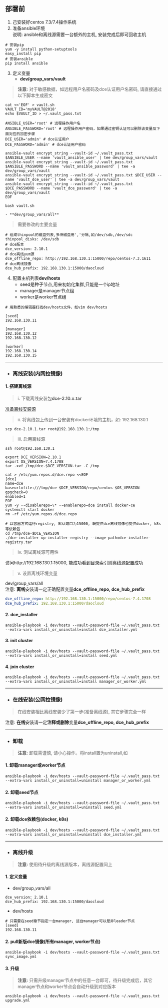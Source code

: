 ## 部署前 ##
1. 己安装好centos 7.3/7.4操作系统
2. 准备ansible环境  
说明: ansible和离线源需要一台额外的主机, 安装完成后即可回收主机

``` shell
# 安装pip
yum -y install python-setuptools
easy_install pip
# 安装ansible
pip install ansible
```

3. 定义变量
	- **dev/group_vars/vault**
> **注意:** 对于敏感数据，如远程用户名密码及dce认证用户名密码, 请直接通过以下脚本生成密文
``` shell
cat <<'EOF' > vault.sh
VAULT_ID='myVAULT@2018'
echo $VAULT_ID > ~/.vault_pass.txt

ANSIBLE_USER='root' # 远程操作用户名
ANSIBLE_PASSWORD='root' # 远程操作用户密码，如果通过密钥认证可以删除该变量及下面对应的加密步骤
DCE_USER='admin' # dce认证用户
DCE_PASSWORD='admin' # dce认证用户密码

ansible-vault encrypt_string --vault-id ~/.vault_pass.txt $ANSIBLE_USER --name 'vault_ansible_user' | tee dev/group_vars/vault
ansible-vault encrypt_string --vault-id ~/.vault_pass.txt $ANSIBLE_PASSWORD --name 'vault_ansible_password' | tee -a dev/group_vars/vault
ansible-vault encrypt_string --vault-id ~/.vault_pass.txt $DCE_USER --name 'vault_dce_user' | tee -a dev/group_vars/vault
ansible-vault encrypt_string --vault-id ~/.vault_pass.txt $DCE_PASSWORD --name 'vault_dce_password' | tee -a dev/group_vars/vault
EOF

bash vault.sh
```
	- **dev/group_vars/all**
> 需要修改的主要变量
```
# 组成thinpool的磁盘列表,多块磁盘用','分隔,如/dev/sdb,/dev/sdc
thinpool_disks: /dev/sdb 
# dce版本
dce_version: 2.10.1
# dce离线yum源
dce_offline_repo: http://192.168.130.1:15000/repo/centos-7.3.1611 
# dce离线镜像
dce_hub_prefix: 192.168.130.1:15000/daocloud
```

4. 配置主机列表**dev/hosts**  
	- seed是种子节点,用来初始化集群,只能是一个ip地址
	- manager是manager节点组
	- worker是worker节点组
```
# 用熟悉的编辑器打找dev/hosts文件，如vim dev/hosts

[seed]
192.168.130.11

[manager]
192.168.130.12
192.168.130.12

[worker]
192.168.130.14
192.168.130.15
```



-------------------------------------------------------------------------------
- ### 离线安装(内网拉镜像) ###

#### 1. 搭建离线源 ####
> i. 下载离线安装包**dce-2.10.x.tar**  

[准备离线安装源](http://guide.daocloud.io/dce-v2.10/离线安装控制节点-13871615.html)  

> ii. 将离线包上传到一台安装有docker环境的主机，如: 192.168.130.1

``` shell
scp dce-2.10.1.tar root@192.168.130.1:/tmp
```

> iii. 启用离线源
```shell
ssh root@192.168.130.1

export DCE_VERSION=2.10.1
export OS_VERSION=7.4.1708
tar -xvf /tmp/dce-$DCE_VERSION.tar -C /tmp

cat > /etc/yum.repos.d/dce.repo <<EOF
[dce]
name=dce
baseurl=file:///tmp/dce-$DCE_VERSION/repo/centos-$OS_VERSION
gpgcheck=0
enabled=1
EOF
yum -y --disablerepo=\* --enablerepo=dce install docker-ce
systemctl start docker
rm -rf /etc/yum.repos.d/dce.repo

# 以容器方式运行registry, 默认端口为15000, 既提供dce离线镜像也提供docker, k8s等依赖包
cd /tmp/dce-$DCE_VERSION
./dce-installer up-installer-registry --image-path=dce-installer-registry.tar
```
> iv. 测试离线源可用性

访问http://192.168.130.1:15000, 能成功看到目录索引则离线源配置成功

> v. 设置离线环境变量

dev/group_vars/all  
注意: **离线**安装请一定正确配置变量**dce_offline_repo, dce_hub_prefix**
``` yaml
dce_offline_repo: http://192.168.130.1:15000/repo/centos-7.4.1708
dce_hub_prefix: 192.168.130.1:15000/daocloud  
```

#### 2. dce_installer ####
```
ansible-playbook -i dev/hosts --vault-password-file ~/.vault_pass.txt --extra-vars install_or_uninstall=install dce_installer.yml 
```
#### 3. init cluster ####
```
ansible-playbook -i dev/hosts --vault-password-file ~/.vault_pass.txt --extra-vars install_or_uninstall=install seed.yml 
```
#### 4. join cluster ####
```
ansible-playbook -i dev/hosts --vault-password-file ~/.vault_pass.txt --extra-vars install_or_uninstall=install manager_or_worker.yml 
```





-------------------------------------------------------------------------------
- ### 在线安装(公网拉镜像) ###
> 在线安装相比离线安装少了第一步(准备离线源), 其它步骤完全一样  

注意: **在线**安装请一定**注释或删除**变量**dce_offline_repo, dce_hub_prefix**





-------------------------------------------------------------------------------
- ### 卸载 ###
> **注意:** 卸载需谨慎, 请小心操作。将install置为uninstall,如
#### 1. 卸载manager或worker节点 ####
```
ansible-playbook -i dev/hosts --vault-password-file ~/.vault_pass.txt --extra-vars install_or_uninstall=uninstall manager_or_worker.yml 
```
#### 2. 卸载seed节点 ####
```
ansible-playbook -i dev/hosts --vault-password-file ~/.vault_pass.txt --extra-vars install_or_uninstall=uninstall seed.yml 
```
#### 2. 卸载dce依赖包(docker, k8s) ####
```
ansible-playbook -i dev/hosts --vault-password-file ~/.vault_pass.txt --extra-vars install_or_uninstall=uninstall dce_installer.yml 
```





-------------------------------------------------------------------------------
- ### 离线升级 ###
> **注意:** 使用待升级的离线源版本，离线源配置同上
#### 1. 定义变量 ####
- dev/group_vars/all  
```
dce_version: 2.10.1
dce_hub_prefix: 192.168.130.1:15000/daocloud
```
- dev/hosts
```
# 只需要在seed章节指定一台manager, 这台manager可以是非leader节点
[seed]
192.168.130.11
```
#### 2. pull新版dce镜像(所有manager, worker节点) ####
```
ansible-playbook -i dev/hosts --vault-password-file ~/.vault_pass.txt sync_image.yml
```
#### 3. 升级 ####
> **注意:** 只需升级manager节点中的任意一台即可，待升级完成后，其它manager节点和worker节点会自动升级到对应版本
```
ansible-playbook -i dev/hosts --vault-password-file ~/.vault_pass.txt upgrade.yml
```

